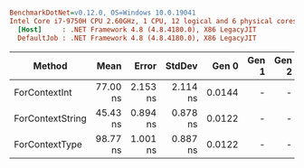 ``` ini

BenchmarkDotNet=v0.12.0, OS=Windows 10.0.19041
Intel Core i7-9750H CPU 2.60GHz, 1 CPU, 12 logical and 6 physical cores
  [Host]     : .NET Framework 4.8 (4.8.4180.0), X86 LegacyJIT
  DefaultJob : .NET Framework 4.8 (4.8.4180.0), X86 LegacyJIT


```
|           Method |     Mean |    Error |   StdDev |  Gen 0 | Gen 1 | Gen 2 | Allocated |
|----------------- |---------:|---------:|---------:|-------:|------:|------:|----------:|
|    ForContextInt | 77.00 ns | 2.153 ns | 2.114 ns | 0.0144 |     - |     - |      76 B |
| ForContextString | 45.43 ns | 0.894 ns | 0.878 ns | 0.0122 |     - |     - |      64 B |
|   ForContextType | 98.77 ns | 1.001 ns | 0.887 ns | 0.0122 |     - |     - |      64 B |
